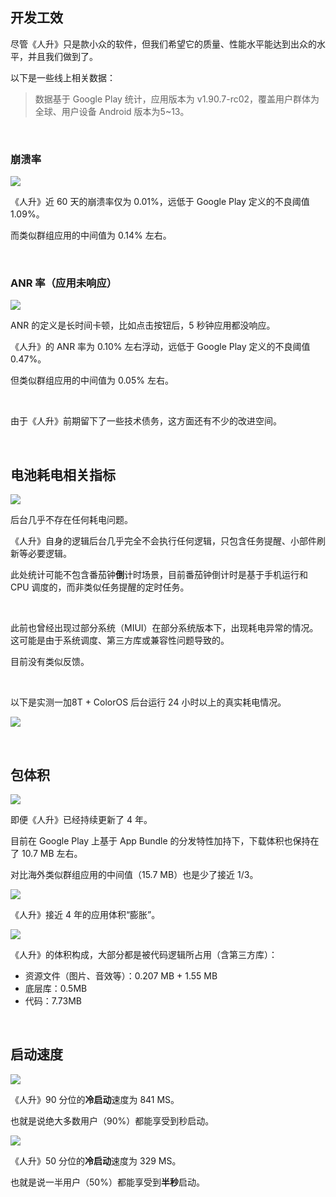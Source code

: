 ## 开发工效

尽管《人升》只是款小众的软件，但我们希望它的质量、性能水平能达到出众的水平，并且我们做到了。

以下是一些线上相关数据：

> 数据基于 Google Play 统计，应用版本为 v1.90.7-rc02，覆盖用户群体为全球、用户设备 Android 版本为5~13。

<br/>

### 崩溃率

![](_media/ergonomics/crash.png)

《人升》近 60 天的崩溃率仅为 0.01%，远低于 Google Play 定义的不良阈值 1.09%。

而类似群组应用的中间值为 0.14% 左右。

<br/>

### ANR 率（应用未响应）

![](_media/ergonomics/anr.png)

ANR 的定义是长时间卡顿，比如点击按钮后，5 秒钟应用都没响应。

《人升》的 ANR 率为 0.10% 左右浮动，远低于 Google Play 定义的不良阈值 0.47%。

但类似群组应用的中间值为 0.05% 左右。

<br/>

由于《人升》前期留下了一些技术债务，这方面还有不少的改进空间。

<br/>

## 电池耗电相关指标

![](_media/ergonomics/battery.png)

后台几乎不存在任何耗电问题。

《人升》自身的逻辑后台几乎完全不会执行任何逻辑，只包含任务提醒、小部件刷新等必要逻辑。

此处统计可能不包含番茄钟**倒**计时场景，目前番茄钟倒计时是基于手机运行和 CPU 调度的，而非类似任务提醒的定时任务。

<br/>

此前也曾经出现过部分系统（MIUI）在部分系统版本下，出现耗电异常的情况。这可能是由于系统调度、第三方库或兼容性问题导致的。

目前没有类似反馈。

<br/>

以下是实测一加8T + ColorOS 后台运行 24 小时以上的真实耗电情况。

![](_media/ergonomics/battery_coloros.png)

<br/>

## 包体积

![](_media/ergonomics/download_size.png)

即便《人升》已经持续更新了 4 年。

目前在 Google Play 上基于 App Bundle 的分发特性加持下，下载体积也保持在了 10.7 MB 左右。

对比海外类似群组应用的中间值（15.7 MB）也是少了接近 1/3。

![](_media/ergonomics/download_size_increase.png)

《人升》接近 4 年的应用体积“膨胀”。

![](_media/ergonomics/size.png)

《人升》的体积构成，大部分都是被代码逻辑所占用（含第三方库）：

- 资源文件（图片、音效等）：0.207 MB + 1.55 MB
- 底层库：0.5MB
- 代码：7.73MB

<br/>

## 启动速度

![](_media/ergonomics/launch_time_90.png)

《人升》90 分位的**冷启动**速度为 841 MS。

也就是说绝大多数用户（90%）都能享受到秒启动。

![](_media/ergonomics/launch_time_50.png)

《人升》50 分位的**冷启动**速度为 329 MS。

也就是说一半用户（50%）都能享受到**半秒**启动。

